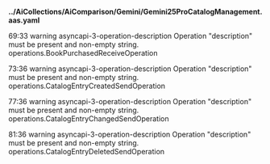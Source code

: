 __../AiCollections/AiComparison/Gemini/Gemini25ProCatalogManagement.aas.yaml__

69:33  warning  asyncapi-3-operation-description  Operation "description" must be present and non-empty string.  operations.BookPurchasedReceiveOperation

73:36  warning  asyncapi-3-operation-description  Operation "description" must be present and non-empty string.  operations.CatalogEntryCreatedSendOperation

77:36  warning  asyncapi-3-operation-description  Operation "description" must be present and non-empty string.  operations.CatalogEntryChangedSendOperation

81:36  warning  asyncapi-3-operation-description  Operation "description" must be present and non-empty string.  operations.CatalogEntryDeletedSendOperation